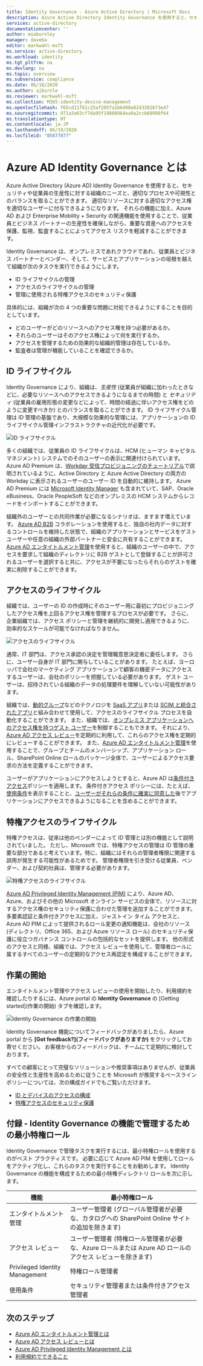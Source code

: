 ```yaml
---
title: Identity Governance - Azure Active Directory | Microsoft Docs
description: Azure Active Directory Identity Governance を使用すると、セキュリティや従業員の生産性に対する組織のニーズと、適切なプロセスや可視性とのバランスを取ることができます。
services: active-directory
documentationcenter: ''
author: msaburnley
manager: daveba
editor: markwahl-msft
ms.service: active-directory
ms.workload: identity
ms.tgt_pltfrm: na
ms.devlang: na
ms.topic: overview
ms.subservice: compliance
ms.date: 06/18/2020
ms.author: ajburnle
ms.reviewer: markwahl-msft
ms.collection: M365-identity-device-management
ms.openlocfilehash: f65cd11f61c25af205fa1b6400a8243382673e47
ms.sourcegitcommit: 971a3a63cf7da95f19808964ea9a2ccb60990f64
ms.translationtype: HT
ms.contentlocale: ja-JP
ms.lasthandoff: 06/19/2020
ms.locfileid: "85077877"
---
```

# <a name="what-is-azure-ad-identity-governance"></a>Azure AD Identity Governance とは

Azure Active Directory (Azure AD) Identity Governance を使用すると、セキュリティや従業員の生産性に対する組織のニーズと、適切なプロセスや可視性とのバランスを取ることができます。 適切なリソースに対する適切なアクセス権を適切なユーザーに付与できるようになります。 それらの機能に加え、Azure AD および Enterprise Mobility + Security の関連機能を使用することで、従業員とビジネス パートナーの生産性を確保しながら、重要な資産へのアクセスを保護、監視、監査することによってアクセス リスクを軽減することができます。  

Identity Governance は、オンプレミスであれクラウドであれ、従業員とビジネス パートナーとベンダー、そして、サービスとアプリケーションの垣根を越えて組織が次のタスクを実行できるようにします。

- ID ライフサイクルの管理
- アクセスのライフサイクルの管理
- 管理に使用される特権アクセスのセキュリティ保護

具体的には、組織が次の 4 つの重要な問題に対処できるようにすることを目的としています。

- どのユーザーがどのリソースへのアクセス権を持つ必要があるか。
- それらのユーザーはそのアクセス権によって何を実行するか。
- アクセスを管理するための効果的な組織的管理は存在しているか。
- 監査者は管理が機能していることを確認できるか。

## <a name="identity-lifecycle"></a>ID ライフサイクル

Identity Governance により、組織は、*生産性* (従業員が組織に加わったときなどに、必要なリソースへのアクセスできるようになるまでの時間) と *セキュリティ* (従業員の雇用形態の変更などによって、時間の経過に伴いアクセス権をどのように変更すべきか) とのバランスを取ることができます。  ID ライフサイクル管理は ID 管理の基盤であり、大規模な効果的な管理には、アプリケーションの ID ライフサイクル管理インフラストラクチャの近代化が必要です。

![ID ライフサイクル](./media/identity-governance-overview/identity-lifecycle.png)

多くの組織では、従業員の ID ライフサイクルは、HCM (ヒューマン キャピタル マネジメント) システムでのそのユーザーの表示に関連付けられています。  Azure AD Premium は、[Workday 受信プロビジョニングのチュートリアル](../saas-apps/workday-inbound-tutorial.md)で説明されているように、Active Directory と Azure Active Directory の両方の Workday に表示されるユーザーのユーザー ID を自動的に維持します。  Azure AD Premium には [Microsoft Identity Manager](/microsoft-identity-manager/) も含まれていて、SAP、Oracle eBusiness、Oracle PeopleSoft などのオンプレミスの HCM システムからレコードをインポートすることができます。

組織外のユーザーとの共同作業が必要になるシナリオは、ますます増えています。 [Azure AD B2B](/azure/active-directory/b2b/) コラボレーションを使用すると、独自の社内データに対するコントロールを維持した状態で、組織のアプリケーションとサービスをゲスト ユーザーや任意の組織の外部パートナーと安全に共有することができます。  [Azure AD エンタイトルメント管理](entitlement-management-overview.md)を使用すると、組織のユーザーの中で、アクセスを要求して組織のディレクトリに B2B ゲストとして登録することが許可されるユーザーを選択すると共に、アクセスが不要になったらそれらのゲストを確実に削除することができます。

## <a name="access-lifecycle"></a>アクセスのライフサイクル

組織では、ユーザーの ID の作成時にそのユーザー用に最初にプロビジョニングしたアクセス権を上回るアクセス権を管理するプロセスが必要です。  さらに、企業組織では、アクセス ポリシーと管理を継続的に開発し適用できるように、効率的なスケールが可能でなければなりません。

![アクセスのライフサイクル](./media/identity-governance-overview/access-lifecycle.png)

通常、IT 部門は、アクセス承認の決定を管理職意思決定者に委任します。  さらに、ユーザー自身が IT 部門に関与していることがあります。  たとえば、ヨーロッパで会社のマーケティング アプリケーションで顧客の機密データにアクセスするユーザーは、会社のポリシーを把握している必要があります。 ゲスト ユーザーは、招待されている組織のデータの処理要件を理解していない可能性があります。

組織では、[動的グループ](../users-groups-roles/groups-dynamic-membership.md)などのテクノロジを [SaaS アプリ](../saas-apps/tutorial-list.md)または [SCIM と統合されたアプリ](../app-provisioning/use-scim-to-provision-users-and-groups.md)と組み合わせて使用して、アクセスのライフサイクル プロセスを自動化することができます。  また、組織では、[オンプレミス アプリケーションへのアクセス権を持つゲスト ユーザー](../b2b/hybrid-cloud-to-on-premises.md)を制御することもできます。  それにより、[Azure AD アクセス レビュー](access-reviews-overview.md)を定期的に利用して、これらのアクセス権を定期的にレビューすることができます。   また、[Azure AD エンタイトルメント管理](entitlement-management-overview.md)を使用することで、グループとチームのメンバーシップ、アプリケーション ロール、SharePoint Online ロールのパッケージ全体で、ユーザーによるアクセス要求の方法を定義することができます。

ユーザーがアプリケーションにアクセスしようとすると、Azure AD は[条件付きアクセス](/azure/active-directory/conditional-access/)ポリシーを適用します。 条件付きアクセス ポリシーには、たとえば、[使用条件](../conditional-access/terms-of-use.md)を表示することと、[ユーザーがそれらの条件に確実に同意した](../conditional-access/require-tou.md)後でアプリケーションにアクセスできるようになることを含めることができます。

## <a name="privileged-access-lifecycle"></a>特権アクセスのライフサイクル

特権アクセスは、従来は他のベンダーによって ID 管理とは別の機能として説明されていました。 ただし、Microsoft では、特権アクセスの管理は ID 管理の重要な部分であると考えています。特に、組織にはそれらの管理者権限に関連する誤用が発生する可能性があるためです。 管理者権限を引き受ける従業員、ベンダー、および契約社員は、管理する必要があります。

![特権アクセスのライフサイクル](./media/identity-governance-overview/privileged-access-lifecycle.png)

[Azure AD Privileged Identity Management (PIM)](../privileged-identity-management/pim-configure.md) により、Azure AD、Azure、およびその他の Microsoft オンライン サービスの全体で、リソースに対するアクセス権のセキュリティ保護に合わせた管理を追加することができます。  多要素認証と条件付きアクセスに加え、ジャストイン タイム アクセスと、Azure AD PIM によって提供されるロール変更の通知機能は、会社のリソース (ディレクトリ、Office 365、および Azure リソース ロール) のセキュリティ保護に役立つガバナンス コントロールの包括的なセットを提供します。 他の形式のアクセスと同様、組織では、アクセス レビューを使用して、管理者ロールに属するすべてのユーザーの定期的なアクセス再認定を構成することができます。

## <a name="getting-started"></a>作業の開始

エンタイトルメント管理やアクセス レビューの使用を開始したり、利用規約を確認したりするには、Azure portal の **Identity Governance** の [Getting started]\(作業の開始\) タブを確認します。

![Identity Governance の作業の開始](./media/identity-governance-overview/getting-started.png)


Identity Governance 機能についてフィードバックがありましたら、Azure portal から **[Got feedback?]\(フィードバックがありますか\)** をクリックしてお寄せください。 お客様からのフィードバックは、チームにて定期的に検討しております。

すべての顧客にとって完璧なソリューションや推奨事項はありませんが、従業員の安全性と生産性を高めるために従うことを Microsoft が推奨するベースライン ポリシーについては、次の構成ガイドでもご覧いただけます。

- [ID とデバイスのアクセスの構成](/microsoft-365/enterprise/microsoft-365-policies-configurations)
- [特権アクセスのセキュリティ保護](../users-groups-roles/directory-admin-roles-secure.md)

## <a name="appendix---least-privileged-roles-for-managing-in-identity-governance-features"></a>付録 - Identity Governance の機能で管理するための最小特権ロール

Identity Governance で管理タスクを実行するには、最小特権ロールを使用するのがベスト プラクティスです。 必要に応じて Azure AD PIM を使用してロールをアクティブ化し、これらのタスクを実行することをお勧めします。 Identity Governance の機能を構成するための最小特権ディレクトリ ロールを次に示します。

| 機能 | 最小特権ロール |
| ------- | --------------------- |
| エンタイトルメント管理 | ユーザー管理者 (グローバル管理者が必要な、カタログへの SharePoint Online サイトの追加を除きます) |
| アクセス レビュー | ユーザー管理者 (特権ロール管理者が必要な、Azure ロールまたは Azure AD ロールのアクセス レビューを除きます) |
|Privileged Identity Management | 特権ロール管理者 |
| 使用条件 | セキュリティ管理者または条件付きアクセス管理者 |

## <a name="next-steps"></a>次のステップ

- [Azure AD エンタイトルメント管理とは](entitlement-management-overview.md)
- [Azure AD アクセス レビューとは](access-reviews-overview.md)
- [Azure AD Privileged Identity Management とは](../privileged-identity-management/pim-configure.md)
- [利用規約でできること](active-directory-tou.md)


